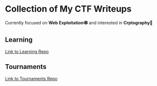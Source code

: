 # Collection of My CTF Writeups

Currently focused on **Web Exploitation🕸️** and interested in **Crptography🔑**

## Learning

[Link to Learning Repo](Learning)

## Tournaments

[Link to Tournaments Repo](Tournaments)
